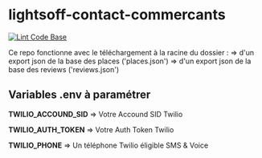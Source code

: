 # lightsoff-contact-commercants

[![Lint Code Base](https://github.com/LaReserveTech/lightsoff-contact-commercants/actions/workflows/linter.yml/badge.svg)](https://github.com/LaReserveTech/lightsoff-contact-commercants/actions/workflows/linter.yml)

Ce repo fonctionne avec le téléchargement à la racine du dossier :
=> d'un export json de la base des places ('places.json')
=> d'un export json de la base des reviews ('reviews.json')


## Variables .env à paramétrer 
**TWILIO_ACCOUND_SID** => Votre Accound SID Twilio

**TWILIO_AUTH_TOKEN** => Votre Auth Token Twilio

**TWILIO_PHONE** => Un téléphone Twilio éligible SMS & Voice